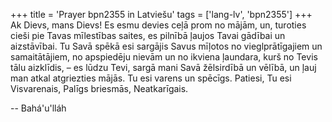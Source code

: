+++
title = 'Prayer bpn2355 in Latviešu'
tags = ['lang-lv', 'bpn2355']
+++
Ak Dievs, mans Dievs! Es esmu devies ceļā prom no mājām, un, turoties cieši pie Tavas mīlestības saites, es pilnībā ļaujos Tavai gādībai un aizstāvībai.
Tu Savā spēkā esi sargājis Savus mīļotos no vieglprātīgajiem un samaitātājiem, no apspiedēju nievām un no ikviena ļaundara, kurš no Tevis tālu aizklīdis, – es lūdzu Tevi, sargā mani Savā žēlsirdībā un vēlībā, un ļauj man atkal atgriezties mājās. Tu esi varens un spēcīgs. Patiesi, Tu esi Visvarenais, Palīgs briesmās, Neatkarīgais.

-- Bahá'u'lláh
